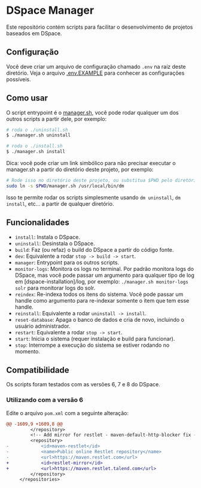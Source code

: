 # DSpace Manager

Este repositório contém scripts para facilitar o desenvolvimento de projetos
baseados em DSpace.

## Configuração

Você deve criar um arquivo de configuração chamado `.env` na raíz deste
diretório. Veja o arquivo [.env.EXAMPLE](./.env.EXAMPLE) para conhecer as
configurações possíveis.

## Como usar

O script entrypoint é o [manager.sh](./manager.sh), você pode rodar qualquer um
dos outros scripts a partir dele, por exemplo:

```sh
# roda o ./uninstall.sh
$ ./manager.sh uninstall

# roda o ./install.sh
$ ./manager.sh install
```

Dica: você pode criar um link simbólico para não precisar executar o manager.sh
a partir do diretório deste projeto, por exemplo:

```sh
# Rode isso no diretório deste projeto, ou substitua $PWD pelo diretório correto.
sudo ln -s $PWD/manager.sh /usr/local/bin/dm
```

Isso te permite rodar os scripts simplesmente usando `dm uninstall`, `dm
install`, etc... a partir de qualquer diretório.

## Funcionalidades

- `install`: Instala o DSpace.
- `uninstall`: Desinstala o DSpace.
- `build`: Faz (ou refaz) o build do DSpace a partir do código fonte.
- `dev`: Equivalente a rodar `stop -> build -> start`.
- `manager`: Entrypoint para os outros scripts.
- `monitor-logs`: Monitora os logs no terminal. Por padrão monitora logs do
  DSpace, mas você pode passar um argumento para qualquer tipo de log em
  [dspace-installation]/log, por exemplo: `./manager.sh monitor-logs solr` para
  monitorar logs do solr.
- `reindex`: Re-indexa todos os itens do sistema. Você pode passar um handle como
  argumento para re-indexar somente o item que tem esse handle.
- `reinstall`: Equivalente a rodar `uninstall -> install`.
- `reset-database`: Apaga o banco de dados e cria de novo, incluindo o usuário administrador.
- `restart`: Equivalente a rodar `stop -> start`.
- `start`: Inicia o sistema (requer instalação e build para funcionar).
- `stop`: Interrompe a execução do sistema se estiver rodando no momento.

## Compatibilidade

Os scripts foram testados com as versões 6, 7 e 8 do DSpace.

### Utilizando com a versão 6

Edite o arquivo `pom.xml` com a seguinte alteração:
```diff
@@ -1609,9 +1609,8 @@
         </repository>
         <!-- Add mirror for restlet - maven-default-http-blocker fix -->
         <repository>
-            <id>maven-restlet</id>
-            <name>Public online Restlet repository</name>
-            <url>https://maven.restlet.com</url>
+            <id>restlet-mirror</id>
+            <url>https://maven.restlet.talend.com</url>
         </repository>
     </repositories>
```
